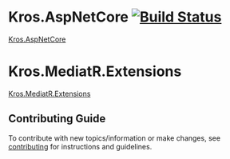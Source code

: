 # Kros.AspNetCore [![Build Status](https://dev.azure.com/krossk/DevShared/_apis/build/status/Kros.AspNetCore/Kros.AspNetCore?branchName=master)](https://dev.azure.com/krossk/DevShared/_build/latest?definitionId=76&branchName=master)

[Kros.AspNetCore](https://github.com/Kros-sk/Kros.AspNetCore/blob/master/src/Kros.AspNetCore)

# Kros.MediatR.Extensions

[Kros.MediatR.Extensions](https://github.com/Kros-sk/Kros.AspNetCore/blob/master/src/Kros.MediatR.Extensions)

## Contributing Guide

To contribute with new topics/information or make changes, see [contributing](https://github.com/Kros-sk/Kros.AspNetCore/blob/master/CONTRIBUTING.md) for instructions and guidelines.
